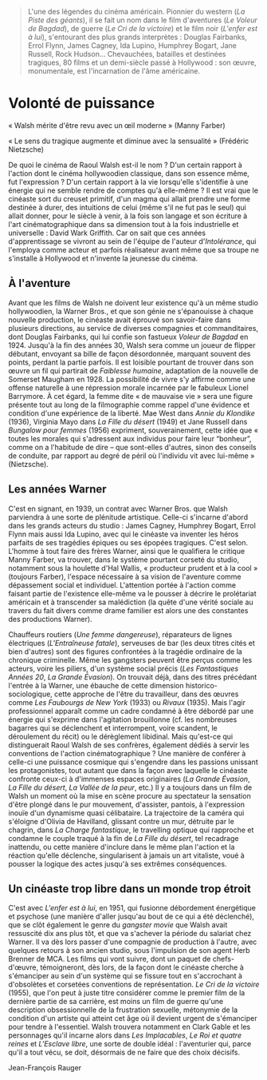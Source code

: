 > L'une des légendes du cinéma américain. Pionnier du western (_La Piste des géants_), il se fait un nom dans le film d'aventures (_Le Voleur de Bagdad_), de guerre (_Le Cri de la victoire_) et le film noir (_L'enfer est à lui_), s'entourant des plus grands interprètes : Douglas Fairbanks, Errol Flynn, James Cagney, Ida Lupino, Humphrey Bogart, Jane Russell, Rock Hudson... Chevauchées, batailles et destinées tragiques, 80 films et un demi-siècle passé à Hollywood : son œuvre, monumentale, est l'incarnation de l'âme américaine.

# Volonté de puissance

« Walsh mérite d'être revu avec un œil moderne » (Manny Farber)

« Le sens du tragique augmente et diminue avec la sensualité » (Frédéric Nietzsche)

De quoi le cinéma de Raoul Walsh est-il le nom ? D'un certain rapport à l'action dont le cinéma hollywoodien classique, dans son essence même, fut l'expression ? D'un certain rapport à la vie lorsqu'elle s'identifie à une énergie qui ne semble rendre de comptes qu'à elle-même ? Il est vrai que le cinéaste sort du creuset primitif, d'un magma qui allait prendre une forme destinée à durer, des intuitions de celui (même s'il ne fut pas le seul) qui allait donner, pour le siècle à venir, à la fois son langage et son écriture à l'art cinématographique dans sa dimension tout à la fois industrielle et universelle : David Wark Griffith. Car on sait que ces années d'apprentissage se vivront au sein de l'équipe de l'auteur d'_Intolérance_, qui l'employa comme acteur et parfois réalisateur avant même que sa troupe ne s'installe à Hollywood et n'invente la jeunesse du cinéma.

## À l'aventure

Avant que les films de Walsh ne doivent leur existence qu'à un même studio hollywoodien, la Warner Bros., et que son génie ne s'épanouisse à chaque nouvelle production, le cinéaste avait éprouvé son savoir-faire dans plusieurs directions, au service de diverses compagnies et commanditaires, dont Douglas Fairbanks, qui lui confie son fastueux _Voleur de Bagdad_ en 1924. Jusqu'à la fin des années 30, Walsh sera comme un joueur de flipper débutant, envoyant sa bille de façon désordonnée, marquant souvent des points, perdant la partie parfois. Il est loisible pourtant de trouver dans son œuvre un fil qui partirait de _Faiblesse humaine_, adaptation de la nouvelle de Somerset Maugham en 1928. La possibilité de vivre s'y affirme comme une offense naturelle à une répression morale incarnée par le fabuleux Lionel Barrymore. À cet égard, la femme dite « de mauvaise vie » sera une figure présente tout au long de la filmographie comme rappel d'une évidence et condition d'une expérience de la liberté. Mae West dans _Annie du Klondike_ (1936), Virginia Mayo dans _La Fille du désert_ (1949) et Jane Russell dans _Bungalow pour femmes_ (1956) expriment, souverainement, cette idée que « toutes les morales qui s'adressent aux individus pour faire leur “bonheur”, comme on a l'habitude de dire – que sont-elles d'autres, sinon des conseils de conduite, par rapport au degré de péril où l'individu vit avec lui-même » (Nietzsche).

## Les années Warner

C'est en signant, en 1939, un contrat avec Warner Bros. que Walsh parviendra à une sorte de plénitude artistique. Celle-ci s'incarne d'abord dans les grands acteurs du studio : James Cagney, Humphrey Bogart, Errol Flynn mais aussi Ida Lupino, avec qui le cinéaste va inventer les héros parfaits de ses tragédies épiques ou ses épopées tragiques. C'est selon. L'homme à tout faire des frères Warner, ainsi que le qualifiera le critique Manny Farber, va trouver, dans le système pourtant corseté du studio, notamment sous la houlette d'Hal Wallis, « producteur prudent et à la cool » (toujours Farber), l'espace nécessaire à sa vision de l'aventure comme dépassement social et individuel. L'attention portée à l'action comme faisant partie de l'existence elle-même va le pousser à décrire le prolétariat américain et à transcender sa malédiction (la quête d'une vérité sociale au travers du fait divers comme drame familier est alors une des constantes des productions Warner).

Chauffeurs routiers (_Une femme dangereuse_), réparateurs de lignes électriques (_L'Entraîneuse fatale_), serveuses de bar (les deux titres cités et bien d'autres) sont des figures confrontées à la tragédie ordinaire de la chronique criminelle. Même les gangsters peuvent être perçus comme les acteurs, voire les piliers, d'un système social précis (_Les Fantastiques Années 20_, _La Grande Évasion_). On trouvait déjà, dans des titres précédant l'entrée à la Warner, une ébauche de cette dimension historico-sociologique, cette approche de l'être du travailleur, dans des œuvres comme _Les Faubourgs de New York_ (1933) ou _Rivaux_ (1935). Mais l'agir professionnel apparaît comme un cadre condamné à être débordé par une énergie qui s'exprime dans l'agitation brouillonne (cf. les nombreuses bagarres qui se déclenchent et interrompent, voire scandent, le déroulement du récit) ou le dérèglement libidinal. Mais qu'est-ce qui distinguerait Raoul Walsh de ses confrères, également dédiés à servir les conventions de l'action cinématographique ? Une manière de conférer à celle-ci une puissance cosmique qui s'engendre dans les passions unissant les protagonistes, tout autant que dans la façon avec laquelle le cinéaste confronte ceux-ci à d'immenses espaces originaires (_La Grande Évasion_, _La Fille du désert_, _La Vallée de la peur_, etc.) Il y a toujours dans un film de Walsh un moment où la mise en scène procure au spectateur la sensation d'être plongé dans le pur mouvement, d'assister, pantois, à l'expression inouïe d'un dynamisme quasi célibataire. La trajectoire de la caméra qui s'éloigne d'Olivia de Havilland, glissant contre un mur, détruite par le chagrin, dans _La Charge fantastique_, le travelling optique qui rapproche et condamne le couple traqué à la fin de _La Fille du désert_, tel recadrage inattendu, ou cette manière d'inclure dans le même plan l'action et la réaction qu'elle déclenche, singularisent à jamais un art vitaliste, voué à pousser la logique des actes jusqu'à ses extrêmes conséquences.

## Un cinéaste trop libre dans un monde trop étroit

C'est avec _L'enfer est à lui_, en 1951, qui fusionne débordement énergétique et psychose (une manière d'aller jusqu'au bout de ce qui a été déclenché), que se clôt également le genre du _gangster movie_ que Walsh avait ressuscité dix ans plus tôt, et que va s'achever la période du salariat chez Warner. Il va dès lors passer d'une compagnie de production à l'autre, avec quelques retours à son ancien studio, sous l'impulsion de son agent Herb Brenner de MCA. Les films qui vont suivre, dont un paquet de chefs-d'œuvre, témoigneront, dès lors, de la façon dont le cinéaste cherche à s'émanciper au sein d'un système qui se fissure tout en s'accrochant à d'obsolètes et corsetées conventions de représentation. _Le Cri de la victoire_ (1955), que l'on peut à juste titre considérer comme le premier film de la dernière partie de sa carrière, est moins un film de guerre qu'une description obsessionnelle de la frustration sexuelle, métonymie de la condition d'un artiste qui atteint cet âge où il devient urgent de s'émanciper pour tendre à l'essentiel. Walsh trouvera notamment en Clark Gable et les personnages qu'il incarne alors dans _Les Implacables_, _Le Roi et quatre reines_ et _L'Esclave libre_, une sorte de double idéal : l'aventurier qui, parce qu'il a tout vécu, se doit, désormais de ne faire que des choix décisifs.

Jean-François Rauger

